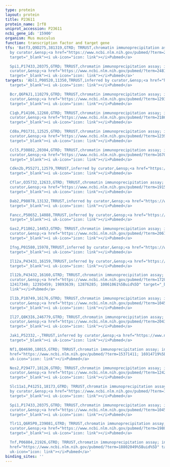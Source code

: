 ```yaml
---
type: protein
layout: protein
title: P23611
protein_name: Irf8
uniprot_accession: P23611
ncbi_gene_id: '15900'
organism: Mus musculus
function: transcription factor and target gene
tfs: 'Batf3,Q9D275,381319,GTRD; TRRUST,chromatin immunoprecipitation assay; inferred
  by curator,&ensp;<a href="https://www.ncbi.nlm.nih.gov/pubmed/?term=26054719%5Buid%5D"
  target="_blank"><i uk-icon="icon: link"></i>Pubmed</a>

  Spi1,P17433,20375,GTRD; TRRUST,chromatin immunoprecipitation assay; inferred by
  curator,&ensp;<a href="https://www.ncbi.nlm.nih.gov/pubmed/?term=24810486; 26054719%5Buid%5D"
  target="_blank"><i uk-icon="icon: link"></i>Pubmed</a>'
targets: 'Abl1,P00520,11350,TRRUST,inferred by curator,&ensp;<a href="https://www.ncbi.nlm.nih.gov/pubmed/?term=12933588%5Buid%5D"
  target="_blank"><i uk-icon="icon: link"></i>Pubmed</a>

  Bcr,Q6PAJ1,110279,GTRD; TRRUST,chromatin immunoprecipitation assay; inferred by
  curator,&ensp;<a href="https://www.ncbi.nlm.nih.gov/pubmed/?term=12933588%5Buid%5D"
  target="_blank"><i uk-icon="icon: link"></i>Pubmed</a>

  C1qb,P14106,12260,GTRD; TRRUST,chromatin immunoprecipitation assay; inferred by
  curator,&ensp;<a href="https://www.ncbi.nlm.nih.gov/pubmed/?term=21862594%5Buid%5D"
  target="_blank"><i uk-icon="icon: link"></i>Pubmed</a>

  Cd8a,P01731,12525,GTRD; TRRUST,chromatin immunoprecipitation assay; inferred by
  curator,&ensp;<a href="https://www.ncbi.nlm.nih.gov/pubmed/?term=12393459%5Buid%5D"
  target="_blank"><i uk-icon="icon: link"></i>Pubmed</a>

  Ccl5,P30882,20304,GTRD; TRRUST,chromatin immunoprecipitation assay; inferred by
  curator,&ensp;<a href="https://www.ncbi.nlm.nih.gov/pubmed/?term=16707500%5Buid%5D"
  target="_blank"><i uk-icon="icon: link"></i>Pubmed</a>

  Cdkn2b,P55271,12579,TRRUST,inferred by curator,&ensp;<a href="https://www.ncbi.nlm.nih.gov/pubmed/?term=14976051%5Buid%5D"
  target="_blank"><i uk-icon="icon: link"></i>Pubmed</a>

  Cflar,O35732,12633,GTRD; TRRUST,chromatin immunoprecipitation assay; inferred by
  curator,&ensp;<a href="https://www.ncbi.nlm.nih.gov/pubmed/?term=19155307%5Buid%5D"
  target="_blank"><i uk-icon="icon: link"></i>Pubmed</a>

  Dab2,P98078,13132,TRRUST,inferred by curator,&ensp;<a href="https://www.ncbi.nlm.nih.gov/pubmed/?term=11823414%5Buid%5D"
  target="_blank"><i uk-icon="icon: link"></i>Pubmed</a>

  Fancc,P50652,14088,TRRUST,inferred by curator,&ensp;<a href="https://www.ncbi.nlm.nih.gov/pubmed/?term=23925293%5Buid%5D"
  target="_blank"><i uk-icon="icon: link"></i>Pubmed</a>

  Gas2,P11862,14453,GTRD; TRRUST,chromatin immunoprecipitation assay; inferred by
  curator,&ensp;<a href="https://www.ncbi.nlm.nih.gov/pubmed/?term=20679491%5Buid%5D"
  target="_blank"><i uk-icon="icon: link"></i>Pubmed</a>

  Ifng,P01580,15978,TRRUST,inferred by curator,&ensp;<a href="https://www.ncbi.nlm.nih.gov/pubmed/?term=18802049%5Buid%5D"
  target="_blank"><i uk-icon="icon: link"></i>Pubmed</a>

  Il12a,P43431,16159,TRRUST,inferred by curator,&ensp;<a href="https://www.ncbi.nlm.nih.gov/pubmed/?term=15489234%5Buid%5D"
  target="_blank"><i uk-icon="icon: link"></i>Pubmed</a>

  Il12b,P43432,16160,GTRD; TRRUST,chromatin immunoprecipitation assay; inferred by
  curator,&ensp;<a href="https://www.ncbi.nlm.nih.gov/pubmed/?term=17289816; 15837792;
  12417340; 12393459; 19893639; 12876285; 10861061%5Buid%5D" target="_blank"><i uk-icon="icon:
  link"></i>Pubmed</a>

  Il1b,P10749,16176,GTRD; TRRUST,chromatin immunoprecipitation assay; inferred by
  curator,&ensp;<a href="https://www.ncbi.nlm.nih.gov/pubmed/?term=10453013%5Buid%5D"
  target="_blank"><i uk-icon="icon: link"></i>Pubmed</a>

  Il27,Q8K3I6,246779,GTRD; TRRUST,chromatin immunoprecipitation assay; inferred by
  curator,&ensp;<a href="https://www.ncbi.nlm.nih.gov/pubmed/?term=20435892%5Buid%5D"
  target="_blank"><i uk-icon="icon: link"></i>Pubmed</a>

  Jak1,P52332,-,TRRUST,inferred by curator,&ensp;<a href="https://www.ncbi.nlm.nih.gov/pubmed/?term=17878376%5Buid%5D"
  target="_blank"><i uk-icon="icon: link"></i>Pubmed</a>

  Nf1,Q04690,18015,GTRD; TRRUST,chromatin immunoprecipitation assay; inferred by curator,&ensp;<a
  href="https://www.ncbi.nlm.nih.gov/pubmed/?term=15371411; 16914719%5Buid%5D" target="_blank"><i
  uk-icon="icon: link"></i>Pubmed</a>

  Nos2,P29477,18126,GTRD; TRRUST,chromatin immunoprecipitation assay; inferred by
  curator,&ensp;<a href="https://www.ncbi.nlm.nih.gov/pubmed/?term=12429737%5Buid%5D"
  target="_blank"><i uk-icon="icon: link"></i>Pubmed</a>

  Slc11a1,P41251,18173,GTRD; TRRUST,chromatin immunoprecipitation assay; inferred
  by curator,&ensp;<a href="https://www.ncbi.nlm.nih.gov/pubmed/?term=12904288; 18045875%5Buid%5D"
  target="_blank"><i uk-icon="icon: link"></i>Pubmed</a>

  Spi1,P17433,20375,GTRD; TRRUST,chromatin immunoprecipitation assay; inferred by
  curator,&ensp;<a href="https://www.ncbi.nlm.nih.gov/pubmed/?term=10453013%5Buid%5D"
  target="_blank"><i uk-icon="icon: link"></i>Pubmed</a>

  Tlr11,Q6R5P0,239081,GTRD; TRRUST,chromatin immunoprecipitation assay; inferred by
  curator,&ensp;<a href="https://www.ncbi.nlm.nih.gov/pubmed/?term=19801549%5Buid%5D"
  target="_blank"><i uk-icon="icon: link"></i>Pubmed</a>

  Tnf,P06804,21926,GTRD; TRRUST,chromatin immunoprecipitation assay; inferred by curator,&ensp;<a
  href="https://www.ncbi.nlm.nih.gov/pubmed/?term=18802049%5Buid%5D" target="_blank"><i
  uk-icon="icon: link"></i>Pubmed</a>'
binding_sites: ''
---
```

